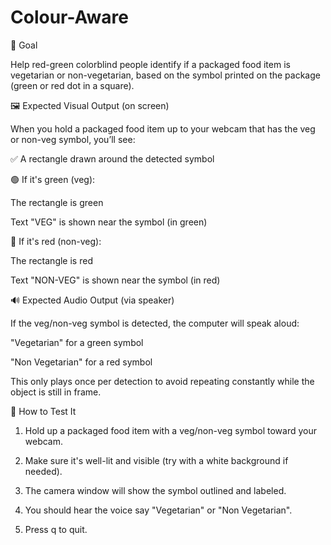 # Colour-Aware

🎯 Goal

Help red-green colorblind people identify if a packaged food item is vegetarian or non-vegetarian, based on the symbol printed on the package (green or red dot in a square).

🖼️ Expected Visual Output (on screen)


When you hold a packaged food item up to your webcam that has the veg or non-veg symbol, you’ll see:

✅ A rectangle drawn around the detected symbol

🟢 If it's green (veg):

The rectangle is green

Text "VEG" is shown near the symbol (in green)

🔴 If it's red (non-veg):

The rectangle is red

Text "NON-VEG" is shown near the symbol (in red)

🔊 Expected Audio Output (via speaker)

If the veg/non-veg symbol is detected, the computer will speak aloud:

"Vegetarian" for a green symbol

"Non Vegetarian" for a red symbol

This only plays once per detection to avoid repeating constantly while the object is still in frame.

🧪 How to Test It

1) Hold up a packaged food item with a veg/non-veg symbol toward your webcam.

2) Make sure it's well-lit and visible (try with a white background if needed).

3) The camera window will show the symbol outlined and labeled.

4) You should hear the voice say "Vegetarian" or "Non Vegetarian".

5) Press q to quit.
